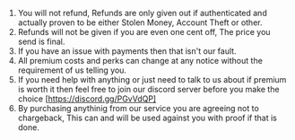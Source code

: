 1) You will not refund, Refunds are only given out if authenticated and actually proven to be either Stolen Money, Account Theft or other.
2) Refunds will not be given if you are even one cent off, The price you send is final.
3) If you have an issue with payments then that isn't our fault.
4) All premium costs and perks can change at any notice without the requirement of us telling you.
5) If you need help with anything or just need to talk to us about if premium is worth it then feel free to join our discord server before you make the choice [https://discord.gg/PGvVdQP]
6) By purchasing anythinig from our service you are agreeing not to chargeback, This can and will be used against you with proof if that is done.
